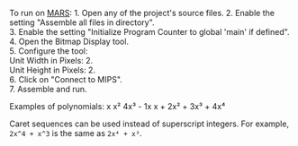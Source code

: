 To run on [MARS](http://courses.missouristate.edu/KenVollmar/mars/ "A lightweight 4-MB MIPS simulator"):
	1. Open any of the project's source files.
	2. Enable the setting "Assemble all files in directory".	
	3. Enable the setting "Initialize Program Counter to global 'main' if defined".	
	4. Open the Bitmap Display tool.	
	5. Configure the tool:	
		Unit Width in Pixels:  2.		
		Unit Height in Pixels: 2.		
	6. Click on "Connect to MIPS".	
	7. Assemble and run.
		

Examples of polynomials:
	x
	x²
	4x³ - 1x
	x + 2x² + 3x³ + 4x⁴
	
Caret sequences can be used instead of superscript integers.
For example, `2x^4 + x^3` is the same as `2x⁴ + x³`.
